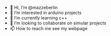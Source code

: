 - 👋 Hi, I’m @mazzeberlin
- 👀 I’m interested in arduino projects
- 🌱 I’m currently learning c++
- 💞️ I’m looking to collaborate on simular projects
- 📫 How to reach me see my webpage

<!---
mazzeberlin/mazzeberlin is a ✨ special ✨ repository because its `README.md` (this file) appears on your GitHub profile.
You can click the Preview link to take a look at your changes.
--->
